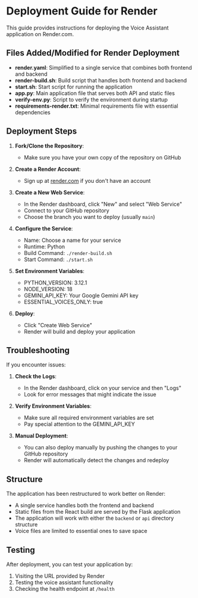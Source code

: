 # Deployment Guide for Render

This guide provides instructions for deploying the Voice Assistant application on Render.com.

## Files Added/Modified for Render Deployment

- **render.yaml**: Simplified to a single service that combines both frontend and backend
- **render-build.sh**: Build script that handles both frontend and backend
- **start.sh**: Start script for running the application
- **app.py**: Main application file that serves both API and static files
- **verify-env.py**: Script to verify the environment during startup
- **requirements-render.txt**: Minimal requirements file with essential dependencies

## Deployment Steps

1. **Fork/Clone the Repository**:
   - Make sure you have your own copy of the repository on GitHub

2. **Create a Render Account**:
   - Sign up at [render.com](https://render.com) if you don't have an account

3. **Create a New Web Service**:
   - In the Render dashboard, click "New" and select "Web Service"
   - Connect to your GitHub repository
   - Choose the branch you want to deploy (usually `main`)

4. **Configure the Service**:
   - Name: Choose a name for your service
   - Runtime: Python
   - Build Command: `./render-build.sh`
   - Start Command: `./start.sh`

5. **Set Environment Variables**:
   - PYTHON_VERSION: 3.12.1
   - NODE_VERSION: 18
   - GEMINI_API_KEY: Your Google Gemini API key
   - ESSENTIAL_VOICES_ONLY: true

6. **Deploy**:
   - Click "Create Web Service"
   - Render will build and deploy your application

## Troubleshooting

If you encounter issues:

1. **Check the Logs**:
   - In the Render dashboard, click on your service and then "Logs"
   - Look for error messages that might indicate the issue

2. **Verify Environment Variables**:
   - Make sure all required environment variables are set
   - Pay special attention to the GEMINI_API_KEY

3. **Manual Deployment**:
   - You can also deploy manually by pushing the changes to your GitHub repository
   - Render will automatically detect the changes and redeploy

## Structure

The application has been restructured to work better on Render:

- A single service handles both the frontend and backend
- Static files from the React build are served by the Flask application
- The application will work with either the `backend` or `api` directory structure
- Voice files are limited to essential ones to save space

## Testing

After deployment, you can test your application by:

1. Visiting the URL provided by Render
2. Testing the voice assistant functionality
3. Checking the health endpoint at `/health` 